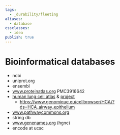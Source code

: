```yaml
---
tags:
  - _durability/fleeting
aliases:
  - database
cssclasses:
  - idea
publish: true
---
```

# Bioinformatical databases
- ncbi
- uniprot.org
- ensembl
- www.proteinatlas.org PMC3916642
- [human lung cell atlas](https://hlca.ds.czbiohub.org/) & [project](https://chanzuckerberg.com/science/programs-resources/single-cell-biology/seednetworks/human-lung-cell-atlas-1-0/)
  - https://www.genomique.eu/cellbrowser/HCA/?ds=HCA_airway_epithelium
- www.pathwaycommons.org
- string db
- www.genenames.org (hgnc)
- encode at ucsc
